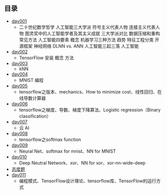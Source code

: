 ## 目录 ##
- [day001](https://github.com/liuxingrichu/AI/blob/master/day001.md)
	- 二十世纪数学哲学 人工智能三大学派 符号主义代表人物 连接主义代表人物 图灵奖中的人工智能学者及其主义成就 三大学派对比 数据压缩和重构常见方法 人工智能四要素 概念 机器学习三种方法 趋势 特征工程分类 开源框架 神经网络 DLNN vs. ANN 人工智能三起三落 人工智能 
- [day002](https://github.com/liuxingrichu/AI/blob/master/day002.md)
	- TensorFlow 安装 概念 方法
- [day003](https://github.com/liuxingrichu/AI/blob/master/day003.md)
	- kNN 
- [day004](https://github.com/liuxingrichu/AI/blob/master/day004.md)
	- MNIST 编程
- [day005](https://github.com/liuxingrichu/AI/blob/master/day005.md)
	- tensorflow之版本、mechanics、How to minimize cost、线性回归、在线导数计算器
- [day006](https://github.com/liuxingrichu/AI/blob/master/day006.md)
	- tensorflow之梯度、导数、梯度下降算法、Logistic regression（Binary classification）
- [day007](https://github.com/liuxingrichu/AI/blob/master/day007.md)
	- 云 AI
- [day008](https://github.com/liuxingrichu/AI/blob/master/day008.md)
	- tensorflow之softmax function
- [day009](https://github.com/liuxingrichu/AI/blob/master/day009.md)
	- Neural Net、softmax for mnist、NN for MNIST
- [day010](https://github.com/liuxingrichu/AI/blob/master/day010.md)
	- Deep Neutral Network、xor、NN for xor、xor-nn-wide-deep
- [态度题](https://github.com/liuxingrichu/AI/blob/master/reports.md)
- [day011](https://github.com/liuxingrichu/AI/blob/master/day011.md)
	- 编程模式、TensorFlow设计理论、tensorflow库、TensorFlow的运行方式